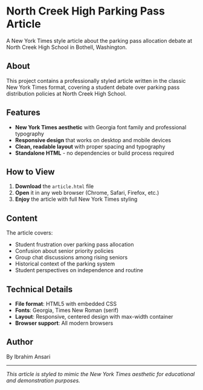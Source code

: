 # North Creek High Parking Pass Article

A New York Times style article about the parking pass allocation debate at North Creek High School in Bothell, Washington.

## About

This project contains a professionally styled article written in the classic New York Times format, covering a student debate over parking pass distribution policies at North Creek High School.

## Features

- **New York Times aesthetic** with Georgia font family and professional typography
- **Responsive design** that works on desktop and mobile devices
- **Clean, readable layout** with proper spacing and typography
- **Standalone HTML** - no dependencies or build process required

## How to View

1. **Download** the `article.html` file
2. **Open** it in any web browser (Chrome, Safari, Firefox, etc.)
3. **Enjoy** the article with full New York Times styling

## Content

The article covers:
- Student frustration over parking pass allocation
- Confusion about senior priority policies
- Group chat discussions among rising seniors
- Historical context of the parking system
- Student perspectives on independence and routine

## Technical Details

- **File format**: HTML5 with embedded CSS
- **Fonts**: Georgia, Times New Roman (serif)
- **Layout**: Responsive, centered design with max-width container
- **Browser support**: All modern browsers

## Author

By Ibrahim Ansari

---

*This article is styled to mimic the New York Times aesthetic for educational and demonstration purposes.* 